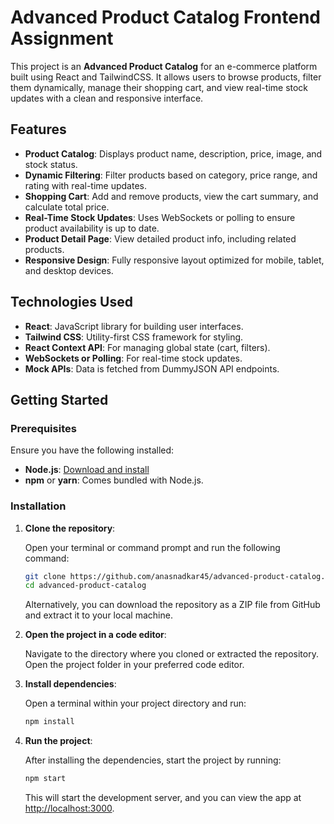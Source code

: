 
# Advanced Product Catalog Frontend Assignment

This project is an **Advanced Product Catalog** for an e-commerce platform built using React and TailwindCSS. It allows users to browse products, filter them dynamically, manage their shopping cart, and view real-time stock updates with a clean and responsive interface.

## Features

- **Product Catalog**: Displays product name, description, price, image, and stock status.
- **Dynamic Filtering**: Filter products based on category, price range, and rating with real-time updates.
- **Shopping Cart**: Add and remove products, view the cart summary, and calculate total price.
- **Real-Time Stock Updates**: Uses WebSockets or polling to ensure product availability is up to date.
- **Product Detail Page**: View detailed product info, including related products.
- **Responsive Design**: Fully responsive layout optimized for mobile, tablet, and desktop devices.

## Technologies Used

- **React**: JavaScript library for building user interfaces.
- **Tailwind CSS**: Utility-first CSS framework for styling.
- **React Context API**: For managing global state (cart, filters).
- **WebSockets or Polling**: For real-time stock updates.
- **Mock APIs**: Data is fetched from DummyJSON API endpoints.

## Getting Started

### Prerequisites

Ensure you have the following installed:

- **Node.js**: [Download and install](https://nodejs.org/)
- **npm** or **yarn**: Comes bundled with Node.js.

### Installation

1. **Clone the repository**:

   Open your terminal or command prompt and run the following command:

   ```bash
   git clone https://github.com/anasnadkar45/advanced-product-catalog.git
   cd advanced-product-catalog
   ```

   Alternatively, you can download the repository as a ZIP file from GitHub and extract it to your local machine.

2. **Open the project in a code editor**:

   Navigate to the directory where you cloned or extracted the repository. Open the project folder in your preferred code editor.

3. **Install dependencies**:

   Open a terminal within your project directory and run:

   ```bash
   npm install
   ```

4. **Run the project**:

   After installing the dependencies, start the project by running:

   ```bash
   npm start
   ```

   This will start the development server, and you can view the app at [http://localhost:3000](http://localhost:3000).

